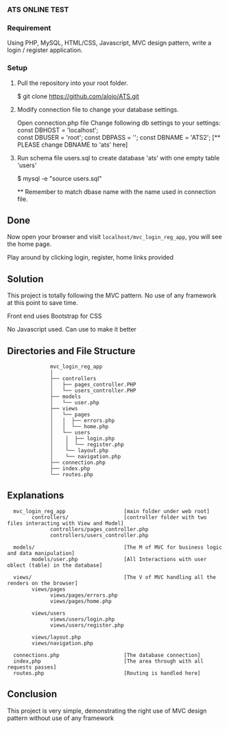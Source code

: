 ### ATS ONLINE TEST 

### Requirement 

Using PHP, MySQL, HTML/CSS, Javascript, MVC design pattern, write a login / register application.

### Setup 

1) Pull the repository into your root folder.

      $ git clone https://github.com/alojo/ATS.git

2) Modify connection file to change your database settings.

      Open connection.php file
      Change following db settings to your settings:
         const DBHOST = 'localhost';  
         const DBUSER = 'root';
         const DBPASS = '';
         const DBNAME = 'ATS2';  [** PLEASE change DBNAME to 'ats' here]

3) Run schema file users.sql to create database 'ats' with one empty table 'users'

      $ mysql -e "source users.sql"         
      
      ** Remember to match dbase name with the name used in connection file.

## Done

   Now open your browser and visit `localhost/mvc_login_reg_app`, you will see the home page.

   Play around by clicking login, register, home links provided

## Solution

   This project is totally following the MVC pattern. No use of any framework at this point to save time.

   Front end uses Bootstrap for CSS

   No Javascript used. Can use to make it better

## Directories and File Structure 

                  mvc_login_reg_app
                  │
                  ├── controllers
                  │   ├── pages_controller.PHP
                  │   └── users_controller.PHP
                  ├── models
                  │   └── user.php
                  ├── views
                  │   └── pages
                  │   │  ├── errors.php
                  │   │  └── home.php
                  │   └── users
                  │    │  ├── login.php
                  │    │  └── register.php
                  │    └── layout.php
                  │    └── navigation.php
                  ├── connection.php    
                  ├── index.php
                  └── routes.php

## Explanations

      mvc_login_reg_app                   [main folder under web root]
            controllers/                  [controller folder with two files interacting with View and Model]        
                  controllers/pages_controller.php
                  controllers/users_controller.php
      
      models/                             [The M of MVC for business logic and data manipulation]
            models/user.php               [All Interactions with user oblect (table) in the database]
      
      views/                              [The V of MVC handling all the renders on the browser]
            views/pages
                  views/pages/errors.php
                  views/pages/home.php
      
            views/users
                  views/users/login.php
                  views/users/register.php
           
            views/layout.php
            views/navigation.php
      
      connections.php                     [The database connection]
      index,php                           [The area through with all requests passes]
      routes.php                          [Routing is handled here]

## Conclusion

   This project is very simple, demonstrating the right  use of MVC design pattern without use of any framework
   
